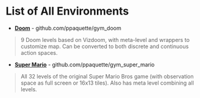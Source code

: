 List of All Environments
======

- [**Doom**](https://github.com/ppaquette/gym_doom) - github.com/ppaquette/gym_doom
> 9 Doom levels based on Vizdoom, with meta-level and wrappers to customize map. Can be converted to both discrete and continuous action spaces.

- [**Super Mario**](https://github.com/ppaquette/gym_super_mario) - github.com/ppaquette/gym_super_mario
> All 32 levels of the original Super Mario Bros game (with observation space as full screen or 16x13 tiles). Also has meta level combining all levels.
